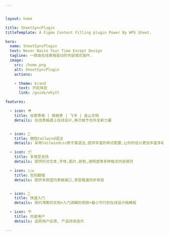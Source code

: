 ```yaml
---


layout: home

title: SheetSyncPlugin
titleTemplate: A Figma Content Filling plugin Power By WPS Sheet.

hero:
  name: SheetSyncPlugin
  text: Never Waste Your Time Except Design
  tagline: 一款由在线表格驱动的内容填充插件.
  image:
    src: /home.png
    alt: SheetSyncPlugin
    actions:

    - theme: brand
      text: 开启体验
      link: /guide/whyIt

features:

  - icon: ⛑
    title: 谷歌表格 | 维格表 | 飞书 | 金山文档
    details: 在线表格遇上在线设计,再次赋予创作全新力量


  - icon: 🔩
    title: 拥抱tailwind语法
    details: 采用tailwindcss原子类语法,提供丰富的样式配置,让你的设计更加丰富多彩

  - icon: 📦
    title: 多类型支持
    details: 提供针对文本,字体,图片,颜色,透明度等多种格式内容填充

  - icon: 🇨🇳
    title: 告别翻墙
    details: 提供多款国内表格接口,享受极速同步体验


  - icon: 👋
    title: 快速入门
    details: 简约清晰的文档+入门讲解的视频+最小可行的在线设计稿模板

  - icon: 🪧
    title: 热爱用户
    details: 追踪用户反馈, 产品持续迭代

---
```

